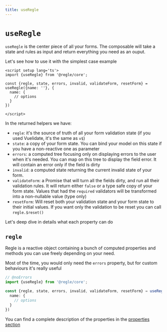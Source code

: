 ```yaml
---
title: useRegle
---
```



# `useRegle`

`useRegle` is the center piece of all your forms. The composable will take a state and rules as input and return everything you need as an ouput.

Let's see how to use it with the simplest case example

``` vue twoslash
<script setup lang='ts'>
import {useRegle} from '@regle/core';

const {regle, state, errors, invalid, validateForm, resetForm} = useRegle({name: ''}, {
  name: {
    // options
  }
})

</script>
```

In the returned helpers we have:

- `regle`: it's the source of truth of all your form validation state (if you used Vuelidate, it's the same as `v$`)
- `state`: a copy of your form state. You can bind your model on this state if you have a non-reactive one as parameter
- `errors`: a computed tree focusing only on displaying errors to the user when it's needed. You can map on this tree to display the field error. It will contain an error only if the field is dirty
- `invalid`: a computed state returning the current invalid state of your form.
- `validateForm`: a Promise that will turn all the fields dirty, and run all their validation rules. It will return either `false` or a type safe copy of your form state. Values that had the `required` validators will be transformed into a non-nullable value (type only)
- `resetForm`: Will reset both your validation state and your form state to their initial values. If you want only the validation to be reset you can call `regle.$reset()`


Let's deep dive in details what each property can do

## `regle`

Regle is a reactive object containing a bunch of computed properties and methods you can use freely depending on your need.

Most of the time, you would only need the `errors` property, but for custom behaviours it's really useful

``` ts twoslash
// @noErrors
import {useRegle} from '@regle/core';

const {regle, state, errors, invalid, validateForm, resetForm} = useRegle({name: ''}, {
  name: {
    // options
  }
})
```

You can find a complete description of the properties in the [properties section](/core-concepts/common-properties)